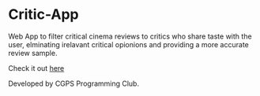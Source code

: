 # Critic-App

Web App to filter critical cinema reviews to critics who share taste with the user, elminating irelavant critical opionions and providing a more accurate review sample.

Check it out [here]("http://www.mymoviecritic.com") 

Developed by CGPS Programming Club.
